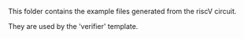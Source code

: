 This folder contains the example files generated from the riscV circuit.

They are used by the 'verifier' template.

